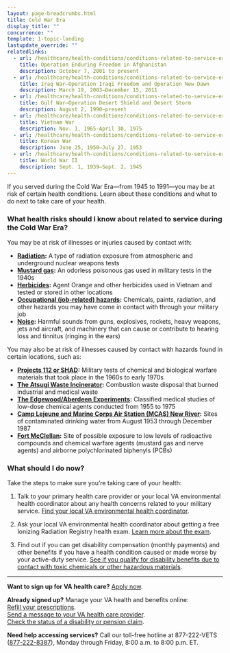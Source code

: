 ```yaml
---
layout: page-breadcrumbs.html
title: Cold War Era
display_title: ""
concurrence: ""
template: 1-topic-landing
lastupdate_override: ""
relatedlinks:
  - url: /healthcare/health-conditions/conditions-related-to-service-era/operation-enduring-freedom/
    title: Operation Enduring Freedom in Afghanistan
    description: October 7, 2001 to present
  - url: /healthcare/health-conditions/conditions-related-to-service-era/iraq-war/
    title: Iraq War—Operation Iraqi Freedom and Operation New Dawn
    description: March 19, 2003—December 15, 2011
  - url: /healthcare/health-conditions/conditions-related-to-service-era/gulf-war/
    title: Gulf War—Operation Desert Shield and Desert Storm
    description: August 2, 1990—present
  - url: /healthcare/health-conditions/conditions-related-to-service-era/vietnam-war/
    title: Vietnam War
    description: Nov. 1, 1965-April 30, 1975
  - url: /healthcare/health-conditions/conditions-related-to-service-era/korean-war/
    title: Korean War
    description: June 25, 1950—July 27, 1953
  - url: /healthcare/health-conditions/conditions-related-to-service-era/world-war-ii/
    title: World War II
    description: Sept. 1, 1939—Sept. 2, 1945
---
```


<div class="va-introtext">

If you served during the Cold War Era—from 1945 to 1991—you may be at risk of certain health conditions. Learn about these conditions and what to do next to take care of your health.

</div>

<div class="feature" markdown=“1”>

### What health risks should I know about related to service during the Cold War Era?

You may be at risk of illnesses or injuries caused by contact with:

- **[Radiation](/disability-benefits/conditions/exposure-to-hazardous-materials/radiation-exposure/):** A type of radiation exposure from atmospheric and underground nuclear weapons tests 
- **[Mustard gas](/disability-benefits/conditions/exposure-to-hazardous-materials/mustard-gas/):** An odorless poisonous gas used in military tests in the 1940s 
- **[Herbicides](/disability-benefits/conditions/exposure-to-hazardous-materials/agent-orange/):** Agent Orange and other herbicides used in Vietnam and tested or stored in other locations
- **[Occupational (job-related) hazards](https://www.publichealth.va.gov/exposures/categories/occupational-hazards.asp):** Chemicals, paints, radiation, and other hazards you may have come in contact with through your military job
- **[Noise](https://www.publichealth.va.gov/exposures/noise/index.asp):** Harmful sounds from guns, explosives, rockets, heavy weapons, jets and aircraft, and machinery that can cause or contribute to hearing loss and tinnitus (ringing in the ears)

You may also be at risk of illnesses caused by contact with hazards found in certain locations, such as:

- **[Projects 112 or SHAD](/disability-benefits/conditions/exposure-to-hazardous-materials/project112-SHAD/):** Military tests of chemical and biological warfare materials that took place in the 1960s to early 1970s
- **[The Atsugi Waste Incinerator](https://www.publichealth.va.gov/exposures/sand-dust-particulates/atsugi.asp):** Combustion waste disposal that burned industrial and medical waste
- **[The Edgewood/Aberdeen Experiments](https://www.publichealth.va.gov/exposures/edgewood-aberdeen/index.asp):** Classified medical studies of low-dose chemical agents conducted from 1955 to 1975
- **[Camp Lejeune and Marine Corps Air Station (MCAS) New River](/disability-benefits/conditions/exposure-to-hazardous-materials/contaminated-drinking-water-at-camp-lejeune/):** Sites of contaminated drinking water from August 1953 through December 1987
- **[Fort McClellan](https://www.publichealth.va.gov/exposures/fort-mcclellan/index.asp):** Site of possible exposure to low levels of radioactive compounds and chemical warfare agents (mustard gas and nerve agents) and airborne polychlorinated biphenyls (PCBs)

</div>

### What should I do now?

Take the steps to make sure you’re taking care of your health:

<ol class="process">
<li class="step one">

Talk to your primary health care provider or your local VA environmental health coordinator about any health concerns related to your military service. [Find your local VA environmental health coordinator](https://www.publichealth.va.gov/exposures/coordinators.asp). 

</li>

<li class="step two">

Ask your local VA environmental health coordinator about getting a free Ionizing Radiation Registry health exam. [Learn more about the exam](https://www.publichealth.va.gov/exposures/radiation/benefits/registry-exam.asp).

</li>

<li class="step last three">

Find out if you can get disability compensation (monthly payments) and other benefits if you have a health condition caused or made worse by your active-duty service. [See if you qualify for disability benefits due to contact with toxic chemicals or other hazardous materials](/disability-benefits/conditions/exposure-to-hazardous-materials/). 

</li>
</ol>

------

**Want to sign up for VA health care?** [Apply now](/healthcare/apply/).

**Already signed up?** Manage your VA health and benefits online: <br />
[Refill your prescriptions](/healthcare/prescriptions/). <br />
[Send a message to your VA health care provider](/healthcare/messaging/). <br />
[Check the status of a disability or pension claim](/track-claims/). 

**Need help accessing services?** Call our toll-free hotline at 877-222-VETS (<a href="tel:+1phonenumber">877-222-8387</a>), Monday through Friday, 8:00 a.m. to 8:00 p.m. ET.
